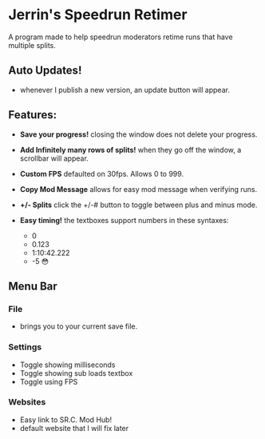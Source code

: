 # Jerrin's Speedrun Retimer
A program made to help speedrun moderators retime runs that have multiple splits.

## Auto Updates!
 - whenever I publish a new version, an update button will appear.

## Features:
 - **Save your progress!**
    closing the window does not delete your progress.

 - **Add Infinitely many rows of splits!**
    when they go off the window, a scrollbar will appear.
    
 - **Custom FPS**
    defaulted on 30fps. Allows 0 to 999.
    
 - **Copy Mod Message**
    allows for easy mod message when verifying runs.
    
 - **+/- Splits**
    click the +/-# button to toggle between plus and minus mode.

 - **Easy timing!**
    the textboxes support numbers in these syntaxes: 
     - 0
     - 0.123
     - 1:10:42.222
     - -5 😳

## Menu Bar

### File
- brings you to your current save file.

### Settings 
- Toggle showing milliseconds
- Toggle showing sub loads textbox
- Toggle using FPS

### Websites
- Easy link to SR.C. Mod Hub!
- default website that I will fix later
